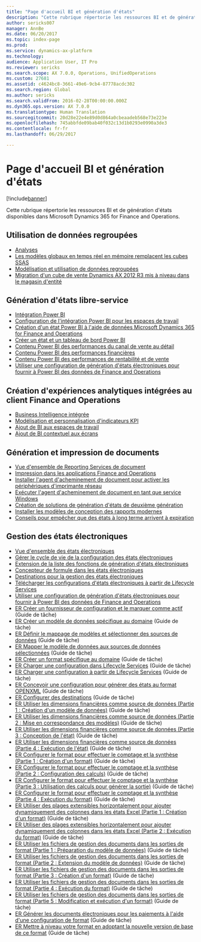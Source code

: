 ```yaml
---
title: "Page d'accueil BI et génération d'états"
description: "Cette rubrique répertorie les ressources BI et de génération d'états disponibles dans Microsoft Dynamics 365 for Finance and Operations."
author: sericks007
manager: AnnBe
ms.date: 06/20/2017
ms.topic: index-page
ms.prod: 
ms.service: dynamics-ax-platform
ms.technology: 
audience: Application User, IT Pro
ms.reviewer: sericks
ms.search.scope: AX 7.0.0, Operations, UnifiedOperations
ms.custom: 27681
ms.assetid: c4624bc8-3661-49e6-9cb4-87778acdc302
ms.search.region: Global
ms.author: sericks
ms.search.validFrom: 2016-02-28T00:00:00.000Z
ms.dyn365.ops.version: AX 7.0.0
ms.translationtype: Human Translation
ms.sourcegitcommit: 20d28e22e4e89d0d864a0cbeaadeb568e73e223e
ms.openlocfilehash: 745abbfde09bab40f032c13d1b0293e0990a3de3
ms.contentlocale: fr-fr
ms.lasthandoff: 06/29/2017

---
```


# <a name="bi-amp-reporting-home-page"></a>Page d'accueil BI et génération d'états

[!include[banner](../includes/banner.md)]


Cette rubrique répertorie les ressources BI et de génération d'états disponibles dans Microsoft Dynamics 365 for Finance and Operations. 

<a name="working-with-aggregate-data"></a>Utilisation de données regroupées
---------------------------

-   [Analyses](analytics.md)
-   [Les modèles globaux en temps réel en mémoire remplacent les cubes SSAS](..\migration-upgrade\in-memory-real-time-aggregate-models.md)
-   [Modélisation et utilisation de données regroupées](model-aggregate-data.md)
-   [Migration d'un cube de vente Dynamics AX 2012 R3 mis à niveau dans le magasin d'entité](..\migration-upgrade\migrate-upgraded-cube-entity-store.md)

## <a name="self-service-reporting"></a>Génération d'états libre-service
-   [Intégration Power BI](power-bi-integration.md)
-   [Configuration de l'intégration Power BI pour les espaces de travail](configure-power-bi-integration.md)
-   [Création d'un état Power BI à l'aide de données Microsoft Dynamics 365 for Finance and Operations](create-powerbi-report-data.md)
-   [Créer un état et un tableau de bord Power BI](create-powerbi-report-dashboard.md)
-   [Contenu Power BI des performances du canal de vente au détail](retail-channel-performance-dashboard-power-bi-data.md)
-   [Contenu Power BI des performances financières](financial-performance-power-bi-content-pack.md)
-   [Contenu Power BI des performances de rentabilité et de vente](sales-profitability-performance-content-pack.md)
-   [Utiliser une configuration de génération d'états électroniques pour fournir à Power BI des données de Finance and Operations](general-electronic-reporting-report-configuration-get-data-powerbi.md)

## <a name="building-embedded-analytical-experiences-in-the-finance-and-operations-client"></a>Création d'expériences analytiques intégrées au client Finance and Operations
-   [Business Intelligence intégrée](analytics.md#embedded-business-intelligence)
-   [Modélisation et personnalisation d'indicateurs KPI](analytics.md#kpi-modeling-and-customization)
-   [Ajout de BI aux espaces de travail](add-bi-workspaces.md)
-   [Ajout de BI contextuel aux écrans](add-contextual-bi-forms.md)

## <a name="document-reporting-and-printing"></a>Génération et impression de documents
-   [Vue d'ensemble de Reporting Services de document](document-reporting-services.md)
-   [Impression dans les applications Finance and Operations](print-documents.md)
-   [Installer l'agent d'acheminement de document pour activer les périphériques d'imprimante réseau](install-document-routing-agent.md)
-   [Exécuter l'agent d'acheminement de document en tant que service Windows](run-document-routing-agent-as-windows-service.md)
-   [Création de solutions de génération d'états de deuxième génération](create-nextgen-reporting-solutions.md)
-   [Installer les modèles de conception des rapports modernes](install-modern-report-design-templates.md)
-   [Conseils pour empêcher que des états à long terme arrivent à expiration](prevent-long-running-reports-timing-out.md)

## <a name="electronic-reporting"></a>Gestion des états électroniques
-   [Vue d'ensemble des états électroniques](general-electronic-reporting.md)
-   [Gérer le cycle de vie de la configuration des états électroniques](general-electronic-reporting-manage-configuration-lifecycle.md)
-   [Extension de la liste des fonctions de génération d'états électroniques](general-electronic-reporting-formulas-list-extension.md)
-   [Concepteur de formule dans les états électroniques](general-electronic-reporting-formula-designer.md)
-   [Destinations pour la gestion des états électroniques](electronic-reporting-destinations.md)
-   [Télécharger les configurations d'états électroniques à partir de Lifecycle Services](download-electronic-reporting-configuration-lcs.md)
-   [Utiliser une configuration de génération d'états électroniques pour fournir à Power BI des données de Finance and Operations](general-electronic-reporting-report-configuration-get-data-powerbi.md)
-   [ER Créer un fournisseur de configuration et le marquer comme actif](http://ax.help.dynamics.com/en/wiki/er-select-service-provider/) (Guide de tâche)
-   [ER Créer un modèle de données spécifique au domaine](http://ax.help.dynamics.com/en/wiki/er-design-domain-specific-data-model/) (Guide de tâche)
-   [ER Définir le mappage de modèles et sélectionner des sources de données](http://ax.help.dynamics.com/en/wiki/er-define-model-mapping-and-select-data-sources/) (Guide de tâche)
-   [ER Mapper le modèle de données aux sources de données sélectionnées](http://ax.help.dynamics.com/en/wiki/er-map-data-model-to-selected-data-sources/) (Guide de tâche)
-   [ER Créer un format spécifique au domaine](http://ax.help.dynamics.com/en/wiki/er-design-domain-specific-format/) (Guide de tâche)
-   [ER Charger une configuration dans Lifecycle Services](http://ax.help.dynamics.com/en/wiki/upload-a-configuration-into-lifecycle-services/) (Guide de tâche)
-   [ER Charger une configuration à partir de Lifecycle Services](http://ax.help.dynamics.com/en/wiki/import-a-configuration-from-lifecycle-services/) (Guide de tâche)
-   [ER Concevoir une configuration pour générer des états au format OPENXML](http://ax.help.dynamics.com/en/wiki/design-a-configuration-for-generating-reports-in-openxml-format/) (Guide de tâche)
-   [ER Configurer des destinations](http://ax.help.dynamics.com/en/wiki/configure-destinations/) (Guide de tâche)
-   [ER Utiliser les dimensions financières comme source de données (Partie 1 : Création d'un modèle de données)](http://ax.help.dynamics.com/en/wiki/er-use-financial-dimensions-as-a-data-source-part-1-design-data-model/) (Guide de tâche)
-   [ER Utiliser les dimensions financières comme source de données (Partie 2 : Mise en correspondance des modèles)](http://ax.help.dynamics.com/en/wiki/er-use-financial-dimensions-as-a-data-source-part-2-model-mapping/) (Guide de tâche)
-   [ER Utiliser les dimensions financières comme source de données (Partie 3 : Conception de l'état)](http://ax.help.dynamics.com/en/wiki/er-use-financial-dimensions-as-a-data-source-part-3-design-the-report/) (Guide de tâche)
-   [ER Utiliser les dimensions financières comme source de données (Partie 4 : Exécution de l'état)](http://ax.help.dynamics.com/en/wiki/er-use-financial-dimensions-as-a-data-source-part-4-run-the-report/) (Guide de tâche)
-   [ER Configurer le format pour effectuer le comptage et la synthèse (Partie 1 : Création d'un format)](http://ax.help.dynamics.com/en/wiki/er-configure-format-to-do-counting-and-summing-part-1-create-format/) (Guide de tâche)
-   [ER Configurer le format pour effectuer le comptage et la synthèse (Partie 2 : Configuration des calculs)](http://ax.help.dynamics.com/en/wiki/er-configure-format-to-do-counting-and-summing-part-2-configure-computations/) (Guide de tâche)
-   [ER Configurer le format pour effectuer le comptage et la synthèse (Partie 3 : Utilisation des calculs pour générer la sortie)](http://ax.help.dynamics.com/en/wiki/er-configure-format-to-do-counting-and-summing-part-3-use-computations-to-make-the-output/) (Guide de tâche)
-   [ER Configurer le format pour effectuer le comptage et la synthèse (Partie 4 : Exécution du format)](http://ax.help.dynamics.com/en/wiki/er-configure-format-to-do-counting-and-summing-part-4-run-format/) (Guide de tâche)
-   [ER Utiliser des plages extensibles horizontalement pour ajouter dynamiquement des colonnes dans les états Excel (Partie 1 : Création d'un format)](http://ax.help.dynamics.com/en/wiki/er-use-horizontally-expandable-ranges-to-dynamically-add-columns-in-excel-reports-part-1-design-format/) (Guide de tâche)
-   [ER Utiliser des plages extensibles horizontalement pour ajouter dynamiquement des colonnes dans les états Excel (Partie 2 : Exécution du format)](http://ax.help.dynamics.com/en/wiki/er-use-horizontally-expandable-ranges-to-dynamically-add-columns-in-excel-reports-part-2-run-format/) (Guide de tâche)
-   [ER Utiliser les fichiers de gestion des documents dans les sorties de format (Partie 1 : Préparation du modèle de données)](http://ax.help.dynamics.com/en/wiki/er-use-document-management-files-in-format-outputs-part-1-prepare-data-model/) (Guide de tâche)
-   [ER Utiliser les fichiers de gestion des documents dans les sorties de format (Partie 2 : Extension du modèle de données)](http://ax.help.dynamics.com/en/wiki/er-use-document-management-files-in-format-outputs-part-2-extend-data-model/) (Guide de tâche)
-   [ER Utiliser les fichiers de gestion des documents dans les sorties de format (Partie 3 : Création d'un format)](http://ax.help.dynamics.com/en/wiki/er-use-document-management-files-in-format-outputs-part-3-create-format/) (Guide de tâche)
-   [ER Utiliser les fichiers de gestion des documents dans les sorties de format (Partie 4 : Exécution du format)](http://ax.help.dynamics.com/en/wiki/er-use-document-management-files-in-format-outputs-part-4-run-format/) (Guide de tâche)
-   [ER Utiliser les fichiers de gestion des documents dans les sorties de format (Partie 5 : Modification et exécution d'un format)](http://ax.help.dynamics.com/en/wiki/er-use-document-management-files-in-format-outputs-part-5-modify-and-run-format/) (Guide de tâche)
-   [ER Générer les documents électroniques pour les paiements à l'aide d'une configuration de format](http://ax.help.dynamics.com/en/wiki/generate-electronic-documents-for-payments-using-a-format-configuration/) (Guide de tâche)
-   [ER Mettre à niveau votre format en adoptant la nouvelle version de base de ce format](http://ax.help.dynamics.com/en/wiki/upgrade-your-format-by-adopting-a-new-base-version-of-that-format/) (Guide de tâche)







